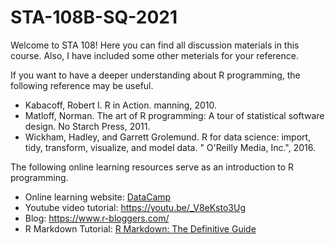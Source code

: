 # STA-108B-SQ-2021

Welcome to STA 108! Here you can find all discussion materials in this course. Also, I have included some other meterials for your reference.

If you want to have a deeper understanding about R programming, the following reference may be useful.

- Kabacoff, Robert I. R in Action. manning, 2010.
- Matloff, Norman. The art of R programming: A tour of statistical software design. No Starch Press, 2011.
- Wickham, Hadley, and Garrett Grolemund. R for data science: import, tidy, transform, visualize, and model data. " O'Reilly Media, Inc.", 2016.

The following online learning resources serve as an introduction to R programming.

- Online learning website: [DataCamp](https://www.datacamp.com/)
- Youtube video tutorial: https://youtu.be/_V8eKsto3Ug
- Blog: https://www.r-bloggers.com/
- R Markdown Tutorial: [R Markdown: The Definitive Guide](https://bookdown.org/yihui/rmarkdown/)
